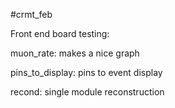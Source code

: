 #crmt_feb

Front end board testing:

muon_rate:       makes a nice graph

pins_to_display: pins to event display 

recond:          single module reconstruction
